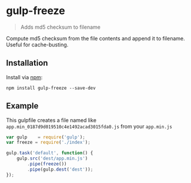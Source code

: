# gulp-freeze

> Adds md5 checksum to filename

Compute md5 checksum from the file contents and append it to filename. Useful for cache-busting.

## Installation

Install via [npm](https://npmjs.org/package/gulp-freeze):

```
npm install gulp-freeze --save-dev
```

## Example

This gulpfile creates a file named like `app.min_0187d9d019510c4e1492acad3015fda0.js` from your `app.min.js`

```js
var gulp    = require('gulp');
var freeze = require('./index');

gulp.task('default', function() {
    gulp.src('dest/app.min.js')
        .pipe(freeze())
        .pipe(gulp.dest('dest'));
});
```